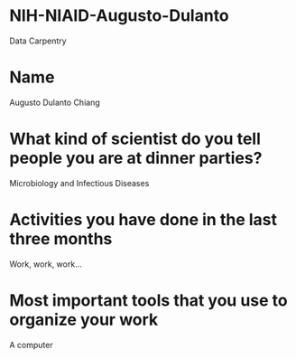 # NIH-NIAID-Augusto-Dulanto
Data Carpentry
# Name
Augusto Dulanto Chiang
# What kind of scientist do you tell people you are at dinner parties?
Microbiology and Infectious Diseases
# Activities you have done in the last three months
Work, work, work...
# Most important tools that you use to organize your work
A computer
